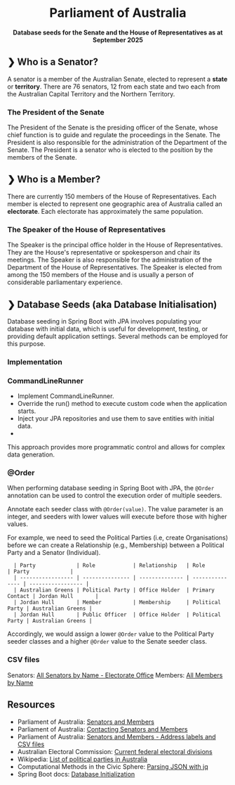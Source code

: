 <h1 align="center">Parliament of Australia</h1>

<p align="center">
  <b>Database seeds for the Senate and the House of Representatives as at September 2025</b> </br>
</p>

## ❯ Who is a Senator?

A senator is a member of the Australian Senate, elected to represent a **state** or **territory**. There are 76 senators, 12 
from each state and two each from the Australian Capital Territory and the Northern Territory.

### The President of the Senate

The President of the Senate is the presiding officer of the Senate, whose chief function is to guide and regulate the 
proceedings in the Senate. The President is also responsible for the administration of the Department of the Senate. 
The President is a senator who is elected to the position by the members of the Senate.

## ❯ Who is a Member?

There are currently 150 members of the House of Representatives. Each member is elected to represent one geographic 
area of Australia called an **electorate**. Each electorate has approximately the same population.

### The Speaker of the House of Representatives

The Speaker is the principal office holder in the House of Representatives. They are the House's representative or 
spokesperson and chair its meetings. The Speaker is also responsible for the administration of the Department of the 
House of Representatives. The Speaker is elected from among the 150 members of the House and is usually a person of 
considerable parliamentary experience.

## ❯ Database Seeds (aka Database Initialisation)

Database seeding in Spring Boot with JPA involves populating your database with initial data, which is useful for
development, testing, or providing default application settings. Several methods can be employed for this purpose.

### Implementation

### CommandLineRunner

- Implement CommandLineRunner.
- Override the run() method to execute custom code when the application starts.
- Inject your JPA repositories and use them to save entities with initial data.
- 
This approach provides more programmatic control and allows for complex data generation.

### @Order

When performing database seeding in Spring Boot with JPA, the `@Order` annotation can be used to control the execution 
order of multiple seeders.

Annotate each seeder class with `@Order(value)`. The value parameter is an integer, and seeders with lower values will 
execute before those with higher values.

For example, we need to seed the Political Parties (i.e, create Organisations) before we can create a Relationship 
(e.g., Membership) between a Political Party and a Senator (Individual).

```
  | Party             | Role            | Relationship   | Role            | Party             |
  | ----------------- | --------------- | -------------- | --------------- | ----------------- |
  | Australian Greens | Political Party | Office Holder  | Primary Contact | Jordan Hull       |
  | Jordan Hull       | Member          | Membership     | Political Party | Australian Greens |
  | Jordan Hull       | Public Officer  | Office Holder  | Political Party | Australian Greens |
```

Accordingly, we would assign a lower `@Order` value to the Political Party seeder classes and a higher `@Order` value to 
the Senate seeder class.

### CSV files

Senators: [All Senators by Name - Electorate Office](https://www.aph.gov.au/-/media/03_Senators_and_Members/Address_Labels_and_CSV_files/Senators/allsenel.csv)
Members: [All Members by Name](https://www.aph.gov.au/-/media/03_Senators_and_Members/Address_Labels_and_CSV_files/FamilynameRepsCSV.csv)

## Resources

* Parliament of Australia: [Senators and Members](https://www.aph.gov.au/Senators_and_Members)
* Parliament of Australia: [Contacting Senators and Members](https://www.aph.gov.au/Senators_and_Members/Contacting_Senators_and_Members)
* Parliament of Australia: [Senators and Members - Address labels and CSV files](https://www.aph.gov.au/Senators_and_Members/Contacting_Senators_and_Members/Address_labels_and_CSV_files)
* Australian Electoral Commission: [Current federal electoral divisions](https://www.aec.gov.au/profiles/)
* Wikipedia: [List of political parties in Australia](https://en.wikipedia.org/wiki/List_of_political_parties_in_Australia)
* Computational Methods in the Civic Sphere: [Parsing JSON with jq](http://www.compciv.org/recipes/cli/jq-for-parsing-json/)
* Spring Boot docs: [Database Initialization](https://docs.spring.io/spring-boot/how-to/data-initialization.html)

